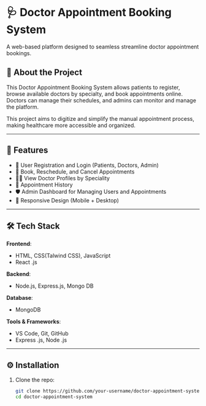 # 🩺 Doctor Appointment Booking System

A web-based platform designed to seamless streamline doctor appointment bookings.
## 🧠 About the Project

This Doctor Appointment Booking System allows patients to register, browse available doctors by specialty, and book appointments online. Doctors can manage their schedules, and admins can monitor and manage the platform.

This project aims to digitize and simplify the manual appointment process, making healthcare more accessible and organized.

---

## 🚀 Features

- 📝 User Registration and Login (Patients, Doctors, Admin)
- 📅 Book, Reschedule, and Cancel Appointments
- 🧑‍⚕️ View Doctor Profiles by Speciality
- 🧾 Appointment History 
- 🛡️ Admin Dashboard for Managing Users and Appointments
- 📱 Responsive Design (Mobile + Desktop)

---

## 🛠️ Tech Stack

**Frontend**:
- HTML, CSS(Talwind CSS), JavaScript
- React .js

**Backend**:
-  Node.js, Express.js, Mongo DB
  
**Database**:
- MongoDB

**Tools & Frameworks**:
- VS Code, Git, GitHub
- Express .js, Node .js
---

## ⚙️ Installation

1. Clone the repo:
   ```bash
   git clone https://github.com/your-username/doctor-appointment-system.git
   cd doctor-appointment-system

